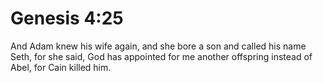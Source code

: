# Genesis 4:25

And Adam knew his wife again, and she bore a son and called his name Seth, for she said, God has appointed for me another offspring instead of Abel, for Cain killed him.
